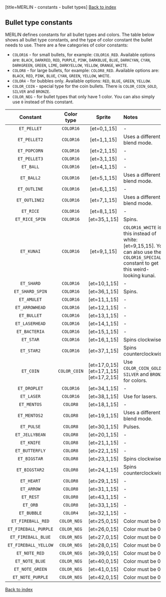 [title=MERLIN - constants - bullet types]
[Back to index](#s=MERLIN/doc/index)  

## Bullet type constants

MERLIN defines constants for all bullet types and colors. The table below shows all bullet type constants, and the type of color constant the bullet needs to use. There are a few categories of color constants:
- `COLOR16` - for small bullets, for example: `COLOR16_RED`. Available options are: `BLACK`, `DARKRED`, `RED`, `PURPLE`, `PINK`, `DARKBLUE`, `BLUE`, `DARKCYAN`, `CYAN`, `DARKGREEN`, `GREEN`, `LIME`, `DARKYELLOW`, `YELLOW`, `ORANGE`, `WHITE`.
- `COLOR8` - for large bullets, for example: `COLOR8_RED`. Available options are: `BLACK`, `RED`, `PINK`, `BLUE`, `CYAN`, `GREEN`, `YELLOW`, `WHITE`.
- `COLOR4` - for bubbles only. Available options: `RED`, `BLUE`, `GREEN`, `YELLOW`.
- `COLOR_COIN` - special type for the coin bullets. There is `COLOR_COIN_GOLD`, `SILVER` and `BRONZE`.
- `COLOR_NEG` - for bullet types that only have 1 color. You can also simply use `0` instead of this constant.


| Constant    | Color type    | Sprite      | Notes                        |
|:-----------:|:-------------:|:-----------:|:-----------------------------|
|`ET_PELLET`  |`COLOR16`      | [et=0,1,15] | -                            |
|`ET_PELLET2` |`COLOR16`      | [et=1,1,15] | Uses a different blend mode. |
|`ET_POPCORN` |`COLOR16`      | [et=2,1,15] | -                            |
|`ET_PELLET3` |`COLOR16`      | [et=3,1,15] | -                            |
|`ET_BALL`    |`COLOR16`      | [et=4,1,15] | -                            |
|`ET_BALL2`   |`COLOR16`      | [et=5,1,15] | Uses a different blend mode. |
|`ET_OUTLINE` |`COLOR16`      | [et=6,1,15] | -                            |
|`ET_OUTLINE2`|`COLOR16`      | [et=7,1,15] | Uses a different blend mode. |
|`ET_RICE`    |`COLOR16`      | [et=8,1,15] | -                            |
|`ET_RICE_SPIN`|`COLOR16`     | [et=35,1,15] | Spins.                      |
|`ET_KUNAI`   |`COLOR16`      | [et=9,1,15] | `COLOR16_WHITE` is this instead of white: [et=9,15,15]. You can also use the `COLOR16_SPECIAL` constant to get this weird-looking kunai. |
|`ET_SHARD`   |`COLOR16`      | [et=10,1,15]| -                            |
|`ET_SHARD_SPIN`|`COLOR16`    | [et=36,1,15]| Spins.                       |
|`ET_AMULET`  |`COLOR16`      | [et=11,1,15]| -                            |
|`ET_ARROWHEAD`|`COLOR16`     | [et=12,1,15]| -                            |
|`ET_BULLET`  |`COLOR16`      | [et=13,1,15]| -                            |
|`ET_LASERHEAD`|`COLOR16`     | [et=14,1,15]| -                            |
|`ET_BACTERIA`|`COLOR16`      | [et=15,1,15]| -                            |
|`ET_STAR`    |`COLOR16`      | [et=16,1,15]| Spins clockwise.             |
|`ET_STAR2`   |`COLOR16`      | [et=37,1,15]| Spins counterclockwise.      |
|`ET_COIN`    |`COLOR_COIN`   | [et=17,0,15][et=17,1,15][et=17,2,15]| Use `COLOR_COIN_GOLD`, `SILVER` and `BRONZE` for colors. |
|`ET_DROPLET` |`COLOR16`      | [et=34,1,15]| -                            |
|`ET_LASER`   |`COLOR16`      | [et=38,1,15]| Use for lasers.              |
|`ET_MENTOS`  |`COLOR8`       | [et=18,1,15]| -                            |
|`ET_MENTOS2` |`COLOR8`       | [et=19,1,15]| Uses a different blend mode. |
|`ET_PULSE`   |`COLOR8`       | [et=30,1,15]| Pulses.                      |
|`ET_JELLYBEAN`|`COLOR8`      | [et=20,1,15]| -                            |
|`ET_KNIFE`   |`COLOR8`       | [et=21,1,15]| -                            |
|`ET_BUTTERFLY`|`COLOR8`      | [et=22,1,15]| -                            |
|`ET_BIGSTAR` |`COLOR8`       | [et=23,1,15]| Spins clockwise.             |
|`ET_BIGSTAR2`|`COLOR8`       | [et=24,1,15]| Spins counterclockwise.      |
|`ET_HEART`   |`COLOR8`       | [et=29,1,15]| -                            |
|`ET_ARROW`   |`COLOR8`       | [et=31,1,15]| -                            |
|`ET_REST`    |`COLOR8`       | [et=43,1,15]| -                            |
|`ET_ORB`     |`COLOR8`       | [et=33,1,15]| -                            |
|`ET_BUBBLE`  |`COLOR4`       | [et=32,1,15]| -                            |
|`ET_FIREBALL_RED`    |`COLOR_NEG`    | [et=25,0,15]| Color must be 0.             |
|`ET_FIREBALL_PURPLE` |`COLOR_NEG`    | [et=26,0,15]| Color must be 0.             |
|`ET_FIREBALL_BLUE`   |`COLOR_NEG`    | [et=27,0,15]| Color must be 0.             |
|`ET_FIREBALL_YELLOW` |`COLOR_NEG`    | [et=28,0,15]| Color must be 0.             |
|`ET_NOTE_RED`        |`COLOR_NEG`    | [et=39,0,15]| Color must be 0.             |
|`ET_NOTE_BLUE`       |`COLOR_NEG`    | [et=40,0,15]| Color must be 0.             |
|`ET_NOTE_GREEN`      |`COLOR_NEG`    | [et=41,0,15]| Color must be 0.             |
|`ET_NOTE_PURPLE`     |`COLOR_NEG`    | [et=42,0,15]| Color must be 0.             |


[Back to index](#s=MERLIN/doc/index)  